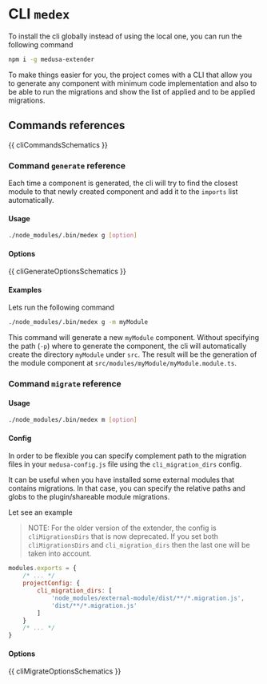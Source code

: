 # CLI `medex`

To install the cli globally instead of using the local one, you can run the
following command

```bash
npm i -g medusa-extender
```

To make things easier for you, the project comes with a CLI that allow
you to generate any component with minimum code implementation and also
to be able to run the migrations and show the list of applied and to be applied migrations.

## Commands references

{{ cliCommandsSchematics }}

### Command `generate` reference

Each time a component is generated, the cli will try to find the closest module to 
that newly created component and add it to the `imports` list automatically.

#### Usage

```bash
./node_modules/.bin/medex g [option]
```

#### Options

{{ cliGenerateOptionsSchematics }}

#### Examples

Lets run the following command

```bash
./node_modules/.bin/medex g -m myModule
```

This command will generate a new `myModule` component. Without specifying the path (`-p`)
where to generate the component, the cli will automatically create the directory `myModule` under `src`.
The result will be the generation of the module component at `src/modules/myModule/myModule.module.ts`.

### Command `migrate` reference

#### Usage

```bash
./node_modules/.bin/medex m [option]
```

#### Config

In order to be flexible you can specify complement path to the migration files
in your `medusa-config.js` file using the `cli_migration_dirs` config.

It can be useful when you have installed some external modules that contains migrations.
In that case, you can specify the relative paths and globs to the plugin/shareable module migrations.

Let see an example

> NOTE: For the older version of the extender, the config is `cliMigrationsDirs` that is now 
> deprecated. If you set both `cliMigrationsDirs` and `cli_migration_dirs` then the last one
> will be taken into account.


```javascript
modules.exports = {
    /* ... */
    projectConfig: {
        cli_migration_dirs: [
            'node_modules/external-module/dist/**/*.migration.js',
            'dist/**/*.migration.js'
        ]
    }
    /* ... */
}
``` 

#### Options

{{ cliMigrateOptionsSchematics }}